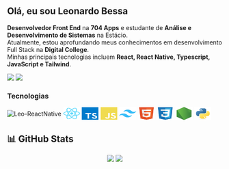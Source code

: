 ## Olá, eu sou Leonardo Bessa

**Desenvolvedor Front End** na **704 Apps** e estudante de **Análise e Desenvolvimento de Sistemas** na Estácio.  
Atualmente, estou aprofundando meus conhecimentos em desenvolvimento Full Stack na **Digital College**.  
Minhas principais tecnologias incluem **React, React Native, Typescript, JavaScript e Tailwind**.
<div> 
  <a href="https://www.instagram.com/leonardororiz/" target="_blank"><img src="https://img.shields.io/badge/-Instagram-%23E4405F?style=for-the-badge&logo=instagram&logoColor=white" target="_blank"></a>
  <a href="https://www.linkedin.com/in/leonardo-roriz-bessa-194356268/" target="_blank"><img src="https://img.shields.io/badge/-LinkedIn-%230077B5?style=for-the-badge&logo=linkedin&logoColor=white" target="_blank"></a> 
</div>

### Tecnologias
<div style="display: inline_block">
     <img align="center" alt="Leo-ReactNative" height="30" width="40" src="https://cdn.worldvectorlogo.com/logos/react-native-1.svg">
     <img align="center" alt="Leo-React" height="30" width="40" src="https://raw.githubusercontent.com/devicons/devicon/master/icons/react/react-original.svg">
     <img align="center" alt="Leo-Typescript" height="30" width="40" src="https://raw.githubusercontent.com/devicons/devicon/master/icons/typescript/typescript-original.svg">
     <img align="center" alt="Leo-Js" height="30" width="40" src="https://raw.githubusercontent.com/devicons/devicon/master/icons/javascript/javascript-plain.svg">
     <img align="center" alt="Leo-Tailwind" height="30" width="40" src="https://raw.githubusercontent.com/devicons/devicon/master/icons/tailwindcss/tailwindcss-original.svg">
     <img align="center" alt="Leo-HTML" height="30" width="40" src="https://raw.githubusercontent.com/devicons/devicon/master/icons/html5/html5-original.svg">
     <img align="center" alt="Leo-CSS" height="30" width="40" src="https://raw.githubusercontent.com/devicons/devicon/master/icons/css3/css3-original.svg">
     <img align="center" alt="Leo-Node" height="30" width="40" src="https://raw.githubusercontent.com/devicons/devicon/master/icons/nodejs/nodejs-original.svg">
     <img align="center" alt="Leo-Python" height="30" width="40" src="https://raw.githubusercontent.com/devicons/devicon/master/icons/python/python-original.svg">
</div>


## 📊 GitHub Stats

<div align="center">
     <img height="180em" src="https://github-readme-stats.vercel.app/api/top-langs/?username=leonardororizbessa&layout=compact&langs_count=7&theme=dark"/>
  <img height="180em" src="https://github-readme-stats.vercel.app/api?username=leonardororizbessa&show_icons=true&theme=dark&include_all_commits=true&count_private=true"/>
</div>
